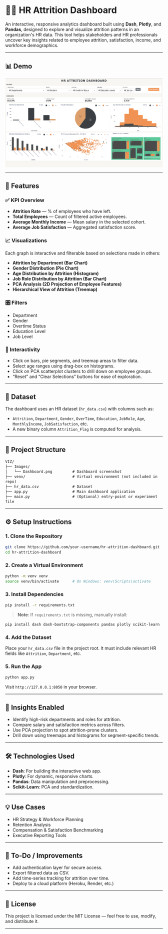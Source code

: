 
# 🧑‍💼 HR Attrition Dashboard

An interactive, responsive analytics dashboard built using **Dash**, **Plotly**, and **Pandas**, designed to explore and visualize attrition patterns in an organization's HR data. This tool helps stakeholders and HR professionals uncover key insights related to employee attrition, satisfaction, income, and workforce demographics.

---

## 📊 Demo

![HR Attrition Dashboard](./Images/Dashboard.png)

---

## 🚀 Features

### ✅ KPI Overview

* **Attrition Rate** — % of employees who have left.
* **Total Employees** — Count of filtered active employees.
* **Average Monthly Income** — Mean salary in the selected cohort.
* **Average Job Satisfaction** — Aggregated satisfaction score.

### 📈 Visualizations

Each graph is interactive and filterable based on selections made in others:

* **Attrition by Department (Bar Chart)**
* **Gender Distribution (Pie Chart)**
* **Age Distribution by Attrition (Histogram)**
* **Job Role Distribution by Attrition (Bar Chart)**
* **PCA Analysis (2D Projection of Employee Features)**
* **Hierarchical View of Attrition (Treemap)**

### 🎛 Filters

* Department
* Gender
* Overtime Status
* Education Level
* Job Level

### 🧠 Interactivity

* Click on bars, pie segments, and treemap areas to filter data.
* Select age ranges using drag-box on histograms.
* Click on PCA scatterplot clusters to drill down on employee groups.
* “Reset” and “Clear Selections” buttons for ease of exploration.

---

## 🧾 Dataset

The dashboard uses an HR dataset (`hr_data.csv`) with columns such as:

* `Attrition`, `Department`, `Gender`, `OverTime`, `Education`, `JobRole`, `Age`, `MonthlyIncome`, `JobSatisfaction`, etc.
* A new binary column `Attrition_Flag` is computed for analysis.

---

## 📁 Project Structure

```
VIZ/
├── Images/
│   └── Dashboard.png         # Dashboard screenshot
├── venv/                     # Virtual environment (not included in repo)
├── hr_data.csv               # Dataset
├── app.py                    # Main dashboard application
├── main.py                   # (Optional) entry-point or experiment file
```

---

## ⚙️ Setup Instructions

### 1. Clone the Repository

```bash
git clone https://github.com/your-username/hr-attrition-dashboard.git
cd hr-attrition-dashboard
```

### 2. Create a Virtual Environment

```bash
python -m venv venv
source venv/bin/activate      # On Windows: venv\Scripts\activate
```

### 3. Install Dependencies

```bash
pip install -r requirements.txt
```

> **Note**: If `requirements.txt` is missing, manually install:

```bash
pip install dash dash-bootstrap-components pandas plotly scikit-learn
```

### 4. Add the Dataset

Place your `hr_data.csv` file in the project root. It must include relevant HR fields like `Attrition`, `Department`, etc.

### 5. Run the App

```bash
python app.py
```

Visit `http://127.0.0.1:8050` in your browser.

---

## 🧠 Insights Enabled

* Identify high-risk departments and roles for attrition.
* Compare salary and satisfaction metrics across filters.
* Use PCA projection to spot attrition-prone clusters.
* Drill down using treemaps and histograms for segment-specific trends.

---

## 🛠 Technologies Used

* **Dash**: For building the interactive web app.
* **Plotly**: For dynamic, responsive charts.
* **Pandas**: Data manipulation and preprocessing.
* **Scikit-Learn**: PCA and standardization.

---

## 💡 Use Cases

* HR Strategy & Workforce Planning
* Retention Analysis
* Compensation & Satisfaction Benchmarking
* Executive Reporting Tools

---

## 📌 To-Do / Improvements

* Add authentication layer for secure access.
* Export filtered data as CSV.
* Add time-series tracking for attrition over time.
* Deploy to a cloud platform (Heroku, Render, etc.)

---

## 📄 License

This project is licensed under the MIT License — feel free to use, modify, and distribute it.

---
